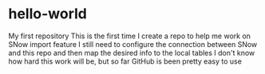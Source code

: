 # hello-world
My first repository
This is the first time I create a repo to help me work on SNow import feature
I still need to configure the connection between SNow and this repo and then map the desired info to the local tables
I don't know how hard this work will be, but so far GitHub is been pretty easy to use
